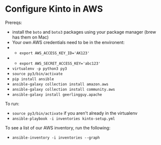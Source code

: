 # Configure Kinto in AWS

Prereqs:
* install the `boto` and `boto3` packages using your package manager (brew has them on Mac)
* Your own AWS credentials need to be in the environent:
* * `export AWS_ACCESS_KEY_ID='AK123'`
* * `export AWS_SECRET_ACCESS_KEY='abc123'`
* `virtualenv -p python3 py3`
* `source py3/bin/activate`
* `pip install ansible`
* `ansible-galaxy collection install amazon.aws`
* `ansible-galaxy collection install community.aws`
* `ansible-galaxy install geerlingguy.apache`

To run:
* `source py3/bin/activate` if you aren't already in the virtualenv
* `ansible-playbook -i inventories kinto-setup.yml`

To see a list of our AWS inventory, run the following:
* `ansible-inventory -i inventories --graph`
